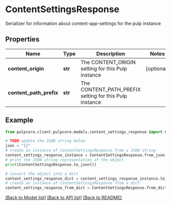 # ContentSettingsResponse

Serializer for information about content-app-settings for the pulp instance

## Properties

Name | Type | Description | Notes
------------ | ------------- | ------------- | -------------
**content_origin** | **str** | The CONTENT_ORIGIN setting for this Pulp instance | [optional] 
**content_path_prefix** | **str** | The CONTENT_PATH_PREFIX setting for this Pulp instance | 

## Example

```python
from pulpcore.client.pulpcore.models.content_settings_response import ContentSettingsResponse

# TODO update the JSON string below
json = "{}"
# create an instance of ContentSettingsResponse from a JSON string
content_settings_response_instance = ContentSettingsResponse.from_json(json)
# print the JSON string representation of the object
print(ContentSettingsResponse.to_json())

# convert the object into a dict
content_settings_response_dict = content_settings_response_instance.to_dict()
# create an instance of ContentSettingsResponse from a dict
content_settings_response_from_dict = ContentSettingsResponse.from_dict(content_settings_response_dict)
```
[[Back to Model list]](../README.md#documentation-for-models) [[Back to API list]](../README.md#documentation-for-api-endpoints) [[Back to README]](../README.md)


